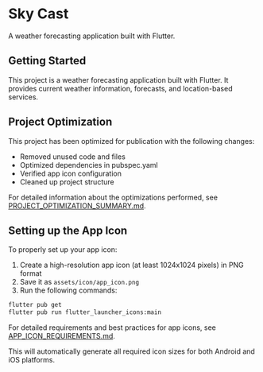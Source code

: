 # Sky Cast

A weather forecasting application built with Flutter.

## Getting Started

This project is a weather forecasting application built with Flutter. It provides current weather information, forecasts, and location-based services.

## Project Optimization

This project has been optimized for publication with the following changes:
- Removed unused code and files
- Optimized dependencies in pubspec.yaml
- Verified app icon configuration
- Cleaned up project structure

For detailed information about the optimizations performed, see [PROJECT_OPTIMIZATION_SUMMARY.md](PROJECT_OPTIMIZATION_SUMMARY.md).

## Setting up the App Icon

To properly set up your app icon:

1. Create a high-resolution app icon (at least 1024x1024 pixels) in PNG format
2. Save it as `assets/icon/app_icon.png`
3. Run the following commands:

```bash
flutter pub get
flutter pub run flutter_launcher_icons:main
```

For detailed requirements and best practices for app icons, see [APP_ICON_REQUIREMENTS.md](APP_ICON_REQUIREMENTS.md).

This will automatically generate all required icon sizes for both Android and iOS platforms.